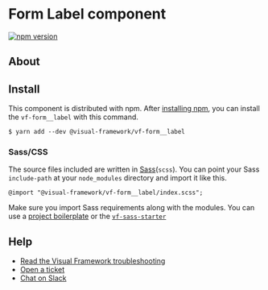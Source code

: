 # Form Label component

[![npm version](https://badge.fury.io/js/%40visual-framework%2Fvf-form__label.svg)](https://badge.fury.io/js/%40visual-framework%2Fvf-form__label)

## About

## Install

This component is distributed with npm. After [installing npm](https://www.npmjs.com/get-npm), you can install the `vf-form__label` with this command.

```
$ yarn add --dev @visual-framework/vf-form__label
```

### Sass/CSS

The source files included are written in [Sass](http://sass-lang.com)(`scss`). You can point your Sass `include-path` at your `node_modules` directory and import it like this.

```
@import "@visual-framework/vf-form__label/index.scss";
```

Make sure you import Sass requirements along with the modules. You can use a [project boilerplate](https://visual-framework.github.io/vf-core/building/) or the [`vf-sass-starter`](https://visual-framework.github.io/vf-core/components/vf-sass-starter/)

## Help

- [Read the Visual Framework troubleshooting](https://visual-framework.github.io/vf-welcome/troubleshooting/)
- [Open a ticket](https://github.com/visual-framework/vf-core/issues)
- [Chat on Slack](https://join.slack.com/t/visual-framework/shared_invite/enQtNDAxNzY0NDg4NTY0LWFhMjEwNGY3ZTk3NWYxNWVjOWQ1ZWE4YjViZmY1YjBkMDQxMTNlNjQ0N2ZiMTQ1ZTZiMGM4NjU5Y2E0MjM3ZGQ)
